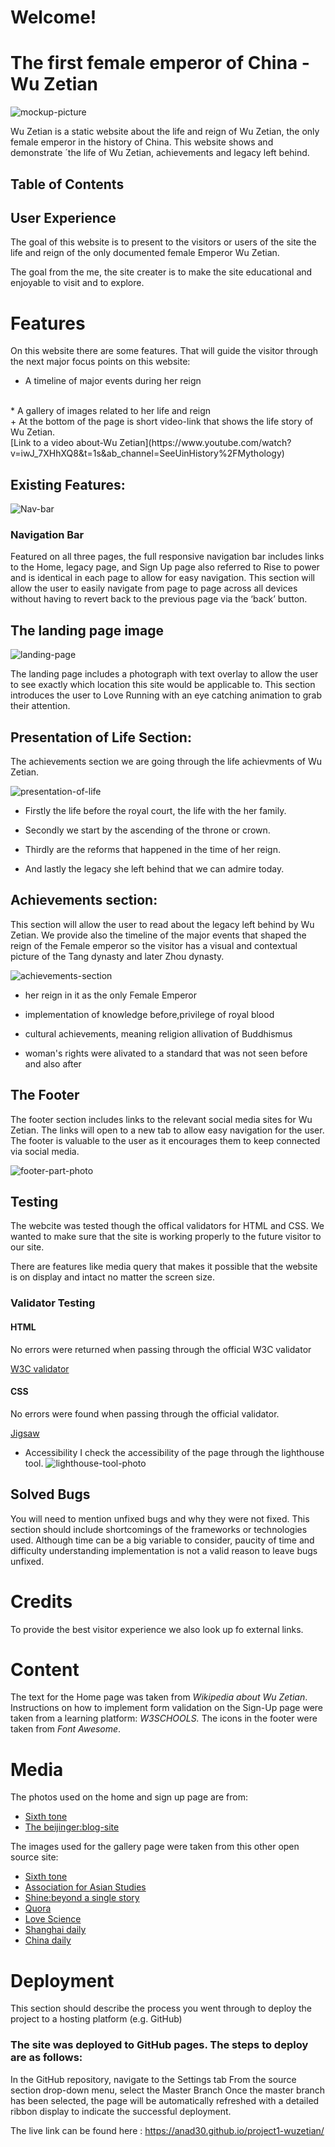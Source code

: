 # Welcome!


# The first female emperor of China -Wu Zetian 
![mockup-picture](/assets/docs:README.md-images/mockup2.png)

Wu Zetian is a static website about the life and reign of Wu Zetian, the only female emperor in the history of China. This website shows and demonstrate ´the life of Wu Zetian, achievements and legacy left behind.

## Table of Contents

## User Experience
The goal of this website is to present to the visitors or users of the site the life and reign of the only documented female Emperor Wu Zetian.

The goal from the me, the site creater is to make the site educational and enjoyable to visit and to explore.

# Features
On this website there are some features. That will guide the visitor through the next major focus points on this website:
<br>
- A timeline of major events during her reign
<br>
* A gallery of images related to her life and reign
<br>
+ At the bottom  of the page is short video-link that shows the life story of Wu Zetian.
<br>
[Link to a video about-Wu Zetian](https://www.youtube.com/watch?v=iwJ_7XHhXQ8&t=1s&ab_channel=SeeUinHistory%2FMythology)

## Existing Features:

![Nav-bar](/assets/docs:README.md-images/navbar.png)

### Navigation Bar

Featured on all three pages, the full responsive navigation bar includes links to the Home, legacy page, and Sign Up page also referred to Rise to power and is identical in each page to allow for easy navigation.
This section will allow the user to easily navigate from page to page across all devices without having to revert back to the previous page via the ‘back’ button.

## The landing page image

![landing-page](/assets/docs:README.md-images/mainpage2.png)

The landing page includes a photograph with text overlay to allow the user to see exactly which location this site would be applicable to.
This section introduces the user to Love Running with an eye catching animation to grab their attention.

## Presentation of Life Section:

The achievements section we are going through the life achievments of Wu Zetian.

![presentation-of-life](/assets/docs:README.md-images/section2.png)

- Firstly the life before the royal court, the life with the her family.

*  Secondly we start by the ascending of the throne or crown.

 + Thirdly are the reforms that happened in the time of her reign.

+ And lastly the legacy she left behind that we can admire today.

## Achievements section:

 This section will allow the user to read about the legacy left behind by Wu Zetian.
 We provide also the timeline of the major events that shaped the reign of the Female emperor so the visitor has a visual and contextual picture of the Tang dynasty and later Zhou dynasty.

![achievements-section](/assets/docs:README.md-images/section3.png)


- her reign in it as the only Female Emperor

*  implementation of knowledge before,privilege of royal blood

+  cultural achievements, meaning religion allivation of Buddhismus 

* woman's rights were alivated to a standard that was not seen before and also after

## The Footer

The footer section includes links to the relevant social media sites for Wu Zetian. The links will open to a new tab to allow easy navigation for the user.
The footer is valuable to the user as it encourages them to keep connected via social media.

![footer-part-photo](/assets/docs:README.md-images/footer.png)

## Testing

The webcite was tested though the offical validators for HTML  and CSS. We wanted to make sure that the site is working properly to the future visitor to our site.

There are features like media query  that makes it possible that the website is on display and intact no matter the screen size. 

### Validator Testing

#### HTML
No errors were returned when passing through the official W3C validator

[W3C validator](https://validator.w3.org/)

#### CSS

No errors were found when passing through the official validator.

 [Jigsaw](https://jigsaw.w3.org/css-validator/)

* Accessibility 
I check the accessibility of the page through the lighthouse tool.
![lighthouse-tool-photo](assets/docs:README.md-images/lighthouse2.png)

## Solved Bugs
You will need to mention unfixed bugs and why they were not fixed. This section should include shortcomings of the frameworks or technologies used. Although time can be a big variable to consider, paucity of time and difficulty understanding implementation is not a valid reason to leave bugs unfixed.

# Credits

To provide the best visitor experience we also look up fo external links.

# Content
The text for the Home page was taken from _Wikipedia about Wu Zetian_.
Instructions on how to implement form validation on the Sign-Up page were taken from a learning platform: _W3SCHOOLS._
The icons in the footer were taken from _Font Awesome_.

# Media

The photos used on the home and sign up page are from:
* [Sixth tone](https://www.sixthtone.com/news/1011104)
* [The beijinger:blog-site](https://www.thebeijinger.com/blog/2018/01/08/whats-name-why-it-called-forbidden-city)

The images used for the gallery page were taken from this other open source site:
+ [Sixth tone](https://www.sixthtone.com/news/1011562)
+ [Association  for Asian Studies](https://www.asianstudies.org/publications/eaa/archives/wu-zhao-ruler-of-tang-dynasty-china/)
+ [Shine:beyond a single story](https://www.shine.cn/feature/art-culture/2106060138/)
+ [Quora](https://www.quora.com/How-did-Wu-Zetian-become-an-emperor)
+ [Love Science](https://www.livescience.com/52659-tomb-tells-tale-of-family-executed-by-china-s-1st-female-emperor.html)
+ [Shanghai daily](https://archive.shine.cn/sunday/Wu-Zetians-legacy-is-a-mystery/shdaily.shtml)
+ [China daily](https://www.chinadaily.com.cn/china/2007-01/26/content_794104.htm)

# Deployment
This section should describe the process you went through to deploy the project to a hosting platform (e.g. GitHub)

 ### The site was deployed to GitHub pages. The steps to deploy are as follows:
In the GitHub repository, navigate to the Settings tab
From the source section drop-down menu, select the Master Branch
Once the master branch has been selected, the page will be automatically refreshed with a detailed ribbon display to indicate the successful deployment.

The live link can be found here : https://anad30.github.io/project1-wuzetian/






